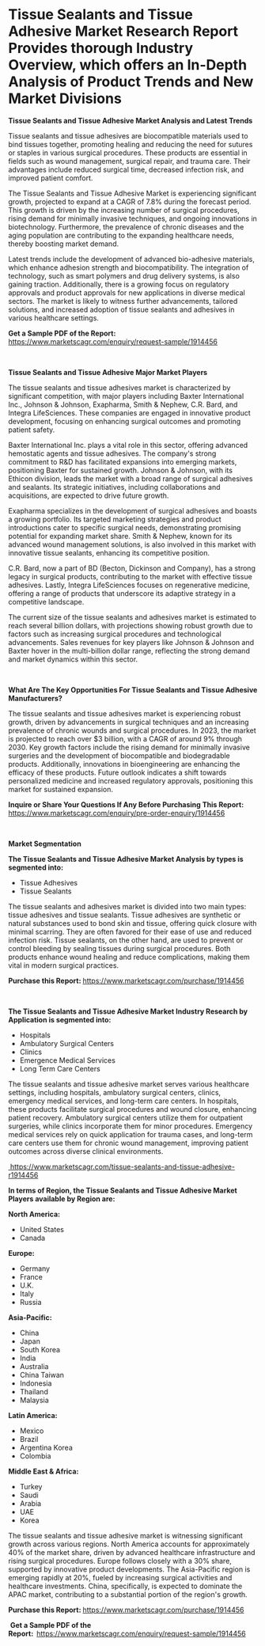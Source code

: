 <p><h1>Tissue Sealants and Tissue Adhesive Market Research Report Provides thorough Industry Overview, which offers an In-Depth Analysis of Product Trends and New Market Divisions</h1></p><p><strong>Tissue Sealants and Tissue Adhesive Market Analysis and Latest Trends</strong></p>
<p><p>Tissue sealants and tissue adhesives are biocompatible materials used to bind tissues together, promoting healing and reducing the need for sutures or staples in various surgical procedures. These products are essential in fields such as wound management, surgical repair, and trauma care. Their advantages include reduced surgical time, decreased infection risk, and improved patient comfort.</p><p>The Tissue Sealants and Tissue Adhesive Market is experiencing significant growth, projected to expand at a CAGR of 7.8% during the forecast period. This growth is driven by the increasing number of surgical procedures, rising demand for minimally invasive techniques, and ongoing innovations in biotechnology. Furthermore, the prevalence of chronic diseases and the aging population are contributing to the expanding healthcare needs, thereby boosting market demand.</p><p>Latest trends include the development of advanced bio-adhesive materials, which enhance adhesion strength and biocompatibility. The integration of technology, such as smart polymers and drug delivery systems, is also gaining traction. Additionally, there is a growing focus on regulatory approvals and product approvals for new applications in diverse medical sectors. The market is likely to witness further advancements, tailored solutions, and increased adoption of tissue sealants and adhesives in various healthcare settings.</p></p>
<p><strong>Get a Sample PDF of the Report:&nbsp;</strong> <a href="https://www.marketscagr.com/enquiry/request-sample/1914456?utm_campaign=2039&utm_medium=2&utm_source=Github&utm_content=ia&utm_term=13042025&utm_id=tissue-sealants-and-tissue-adhesive">https://www.marketscagr.com/enquiry/request-sample/1914456</a></p>
<p>&nbsp;</p>
<p><strong>Tissue Sealants and Tissue Adhesive Major Market Players</strong></p>
<p><p>The tissue sealants and tissue adhesives market is characterized by significant competition, with major players including Baxter International Inc., Johnson & Johnson, Exapharma, Smith & Nephew, C.R. Bard, and Integra LifeSciences. These companies are engaged in innovative product development, focusing on enhancing surgical outcomes and promoting patient safety.</p><p>Baxter International Inc. plays a vital role in this sector, offering advanced hemostatic agents and tissue adhesives. The company's strong commitment to R&D has facilitated expansions into emerging markets, positioning Baxter for sustained growth. Johnson & Johnson, with its Ethicon division, leads the market with a broad range of surgical adhesives and sealants. Its strategic initiatives, including collaborations and acquisitions, are expected to drive future growth.</p><p>Exapharma specializes in the development of surgical adhesives and boasts a growing portfolio. Its targeted marketing strategies and product introductions cater to specific surgical needs, demonstrating promising potential for expanding market share. Smith & Nephew, known for its advanced wound management solutions, is also involved in this market with innovative tissue sealants, enhancing its competitive position.</p><p>C.R. Bard, now a part of BD (Becton, Dickinson and Company), has a strong legacy in surgical products, contributing to the market with effective tissue adhesives. Lastly, Integra LifeSciences focuses on regenerative medicine, offering a range of products that underscore its adaptive strategy in a competitive landscape.</p><p>The current size of the tissue sealants and adhesives market is estimated to reach several billion dollars, with projections showing robust growth due to factors such as increasing surgical procedures and technological advancements. Sales revenues for key players like Johnson & Johnson and Baxter hover in the multi-billion dollar range, reflecting the strong demand and market dynamics within this sector.</p></p>
<p>&nbsp;</p>
<p><strong>What Are The Key Opportunities For Tissue Sealants and Tissue Adhesive Manufacturers?</strong></p>
<p><p>The tissue sealants and tissue adhesives market is experiencing robust growth, driven by advancements in surgical techniques and an increasing prevalence of chronic wounds and surgical procedures. In 2023, the market is projected to reach over $3 billion, with a CAGR of around 9% through 2030. Key growth factors include the rising demand for minimally invasive surgeries and the development of biocompatible and biodegradable products. Additionally, innovations in bioengineering are enhancing the efficacy of these products. Future outlook indicates a shift towards personalized medicine and increased regulatory approvals, positioning this market for sustained expansion.</p></p>
<p><strong>Inquire or Share Your Questions If Any Before Purchasing This Report:</strong> <a href="https://www.marketscagr.com/enquiry/pre-order-enquiry/1914456?utm_campaign=2039&utm_medium=2&utm_source=Github&utm_content=ia&utm_term=13042025&utm_id=tissue-sealants-and-tissue-adhesive">https://www.marketscagr.com/enquiry/pre-order-enquiry/1914456</a></p>
<p>&nbsp;</p>
<p><strong>Market Segmentation</strong></p>
<p><strong>The Tissue Sealants and Tissue Adhesive Market Analysis by types is segmented into:</strong></p>
<p><ul><li>Tissue Adhesives</li><li>Tissue Sealants</li></ul></p>
<p><p>The tissue sealants and adhesives market is divided into two main types: tissue adhesives and tissue sealants. Tissue adhesives are synthetic or natural substances used to bond skin and tissue, offering quick closure with minimal scarring. They are often favored for their ease of use and reduced infection risk. Tissue sealants, on the other hand, are used to prevent or control bleeding by sealing tissues during surgical procedures. Both products enhance wound healing and reduce complications, making them vital in modern surgical practices.</p></p>
<p><strong>Purchase this Report:&nbsp;</strong><a href="https://www.marketscagr.com/purchase/1914456?utm_campaign=2039&utm_medium=2&utm_source=Github&utm_content=ia&utm_term=13042025&utm_id=tissue-sealants-and-tissue-adhesive">https://www.marketscagr.com/purchase/1914456</a></p>
<p>&nbsp;</p>
<p><strong>The Tissue Sealants and Tissue Adhesive Market Industry Research by Application is segmented into:</strong></p>
<p><ul><li>Hospitals</li><li>Ambulatory Surgical Centers</li><li>Clinics</li><li>Emergence Medical Services</li><li>Long Term Care Centers</li></ul></p>
<p><p>The tissue sealants and tissue adhesive market serves various healthcare settings, including hospitals, ambulatory surgical centers, clinics, emergency medical services, and long-term care centers. In hospitals, these products facilitate surgical procedures and wound closure, enhancing patient recovery. Ambulatory surgical centers utilize them for outpatient surgeries, while clinics incorporate them for minor procedures. Emergency medical services rely on quick application for trauma cases, and long-term care centers use them for chronic wound management, improving patient outcomes across diverse clinical environments.</p></p>
<p><a href="https://www.marketscagr.com/tissue-sealants-and-tissue-adhesive-r1914456?utm_campaign=2039&utm_medium=2&utm_source=Github&utm_content=ia&utm_term=13042025&utm_id=tissue-sealants-and-tissue-adhesive">&nbsp;https://www.marketscagr.com/tissue-sealants-and-tissue-adhesive-r1914456</a></p>
<p><strong>In terms of Region, the Tissue Sealants and Tissue Adhesive Market Players available by Region are:</strong></p>
<p>
    <p> <strong> North America: </strong>
        <ul>
            <li>United States</li>
            <li>Canada</li>
        </ul>
        </p> 
    <p> <strong> Europe: </strong>
        <ul>
            <li>Germany</li>
            <li>France</li>
            <li>U.K.</li>
            <li>Italy</li>
            <li>Russia</li>
        </ul>
        </p> 
    <p> <strong> Asia-Pacific: </strong>
        <ul>
            <li>China</li>
            <li>Japan</li>
            <li>South Korea</li>
            <li>India</li>
            <li>Australia</li>
            <li>China Taiwan</li>
            <li>Indonesia</li>
            <li>Thailand</li>
            <li>Malaysia</li>
        </ul>
        </p> 
    <p> <strong> Latin America: </strong>
        <ul>
            <li>Mexico</li>
            <li>Brazil</li>
            <li>Argentina Korea</li>
            <li>Colombia</li>
        </ul>
        </p> 
    <p> <strong> Middle East & Africa: </strong>
        <ul>
            <li>Turkey</li>
            <li>Saudi</li>
            <li>Arabia</li>
            <li>UAE</li>
            <li>Korea</li>
        </ul>
    </p>
    </p>
<p><p>The tissue sealants and tissue adhesive market is witnessing significant growth across various regions. North America accounts for approximately 40% of the market share, driven by advanced healthcare infrastructure and rising surgical procedures. Europe follows closely with a 30% share, supported by innovative product developments. The Asia-Pacific region is emerging rapidly at 20%, fueled by increasing surgical activities and healthcare investments. China, specifically, is expected to dominate the APAC market, contributing to a substantial portion of the region's growth.</p></p>
<p><strong>Purchase this Report: </strong><a href="https://www.marketscagr.com/purchase/1914456?utm_campaign=2039&utm_medium=2&utm_source=Github&utm_content=ia&utm_term=13042025&utm_id=tissue-sealants-and-tissue-adhesive">https://www.marketscagr.com/purchase/1914456</a></p>
<p>&nbsp;<strong>Get a Sample PDF of the Report:&nbsp;&nbsp;</strong><a href="https://www.marketscagr.com/enquiry/request-sample/1914456?utm_campaign=2039&utm_medium=2&utm_source=Github&utm_content=ia&utm_term=13042025&utm_id=tissue-sealants-and-tissue-adhesive">https://www.marketscagr.com/enquiry/request-sample/1914456</a></p>
<p><strong></strong></p>
<p><p></p><p></p><p></p></p>
